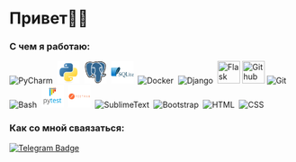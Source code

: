 <h1>Привет👋🏻</h1>

<h3>С чем я работаю:</h3>
<p>

<div>
  <img src="https://github.com/yurijserrano/Github-Profile-Readme-Logos/blob/master/ides/pycharm.svg" title="PyCharm" alt="PyCharm" width="40" height="40"/>&nbsp;
  <img src="https://github.com/devicons/devicon/blob/master/icons/python/python-original.svg" title="Python" alt="Python" width="40" height="40"/>&nbsp;
  <img src="https://github.com/devicons/devicon/blob/master/icons/postgresql/postgresql-original.svg" title="PostgreSQL" alt="PostgreSQL" width="40" height="40"/>&nbsp;
  <img src="https://github.com/devicons/devicon/blob/master/icons/sqlite/sqlite-original-wordmark.svg" title="SQLite" alt="SQLite" width="40" height="40"/>&nbsp;
  <img src="https://github.com/yurijserrano/Github-Profile-Readme-Logos/blob/master/cloud/docker.svg" title="Docker" alt="Docker" width="40" height="40"/>&nbsp;
  <img src="https://github.com/yurijserrano/Github-Profile-Readme-Logos/blob/master/frameworks/django.svg" title="Django" alt="Django" width="40" height="40"/>&nbsp;
  <img src="https://github.com/yurijserrano/Github-Profile-Readme-Logos/blob/master/frameworks/flask.svg" title="Flask" **alt="Flask" width="40" height="40"/>
  <img src="https://github.com/yurijserrano/Github-Profile-Readme-Logos/blob/master/cloud/github.svg" title="Github" **alt="Github" width="40" height="40"/>
  <img src="https://github.com/yurijserrano/Github-Profile-Readme-Logos/blob/master/others/git.svg" title="Git" alt="Git" width="40" height="40"/>&nbsp;
  <img src="https://github.com/yurijserrano/Github-Profile-Readme-Logos/blob/master/programming languages/bash.svg" title="Bash" alt="Bash" width="40" height="40"/>&nbsp;
  <img src="https://github.com/devicons/devicon/blob/master/icons/pytest/pytest-original-wordmark.svg" title="Pytest" alt="Pytest" width="40" height="40"/>&nbsp;
  <img src="https://github.com/devicons/devicon/blob/master/icons/postman/postman-original-wordmark.svg" title="Postman" alt="Postman" width="40" height="40"/>&nbsp;
  <img src="https://github.com/yurijserrano/Github-Profile-Readme-Logos/blob/master/text%20editors/sublime.svg" title="SublimeText" alt="SublimeText" width="40" height="40"/>&nbsp;
  <img src="https://github.com/yurijserrano/Github-Profile-Readme-Logos/blob/master/frameworks/boostrap.svg" title="Bootstrap" alt="Bootstrap" width="40" height="40"/>&nbsp;
  <img src="https://github.com/yurijserrano/Github-Profile-Readme-Logos/blob/master/others/html.svg" title="HTML" alt="HTML" width="40" height="40"/>&nbsp;
  <img src="https://github.com/yurijserrano/Github-Profile-Readme-Logos/blob/master/others/css.svg" title="CSS" alt="CSS" width="40" height="40"/>&nbsp;
</div>
</p>

<h3>Как со мной сваязаться:</h3>
<div id="badges">
  <a href="https://t.me/Nightmemor">
    <img src="https://img.shields.io/badge/Telegram-blue?style=for-the-badge&logo=telegram&logoColor=white" alt="Telegram Badge"/>
  </a>
</div>
